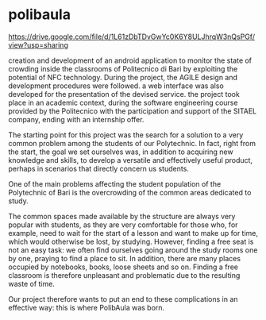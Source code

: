 # polibaula
https://drive.google.com/file/d/1L61zDbTDvGwYc0K6Y8ULJhrqW3nQsPGf/view?usp=sharing

creation and development of an android application to monitor the state of crowding inside the classrooms of Politecnico di Bari by exploiting the potential of NFC technology. 
During the project, the AGILE design and development procedures were followed. a web interface was also developed for the presentation of the devised service. 
the project took place in an academic context, during the software engineering course provided by the Politecnico with the participation and support of the SITAEL company, ending with an internship offer.


The starting point for this project was the search for a solution to a very common problem among the students of our Polytechnic. In fact, right from the start, the goal we set ourselves was, in addition to acquiring new knowledge and skills, to develop a versatile and effectively useful product, perhaps in scenarios that directly concern us students.

One of the main problems affecting the student population of the Polytechnic of Bari is the overcrowding of the common areas dedicated to study.

The common spaces made available by the structure are always very popular with students, as they are very comfortable for those who, for example, need to wait for the start of a lesson and want to make up for time, which would otherwise be lost, by studying.
However, finding a free seat is not an easy task: we often find ourselves going around the study rooms one by one, praying to find a place to sit.
In addition, there are many places occupied by notebooks, books, loose sheets and so on. Finding a free classroom is therefore unpleasant and problematic due to the resulting waste of time.

Our project therefore wants to put an end to these complications in an effective way: this is where PolibAula was born.
